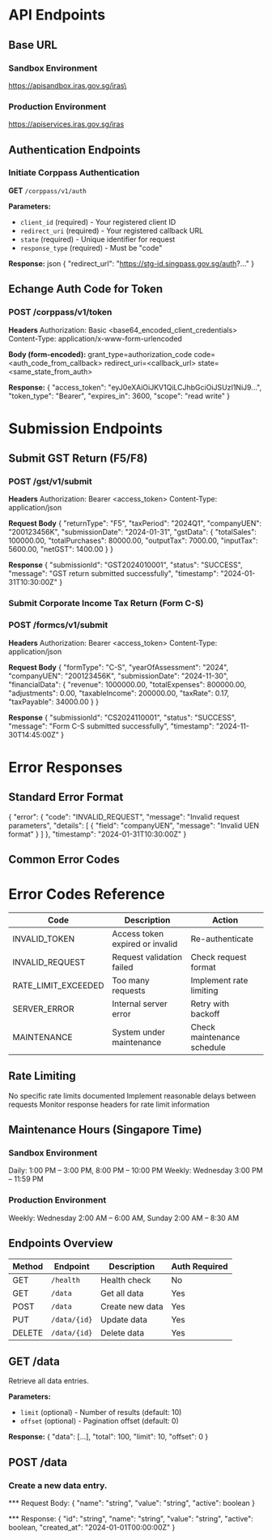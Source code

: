 # API Endpoints

## Base URL
### Sandbox Environment
https://apisandbox.iras.gov.sg/iras\



### Production Environment
https://apiservices.iras.gov.sg/iras

## Authentication Endpoints

### Initiate Corppass Authentication
**GET** `/corppass/v1/auth`

**Parameters:**
- `client_id` (required) - Your registered client ID
- `redirect_uri` (required) - Your registered callback URL
- `state` (required) - Unique identifier for request
- `response_type` (required) - Must be "code"

**Response:**
json
{
  "redirect_url": "https://stg-id.singpass.gov.sg/auth?..."
}


## Echange Auth Code for Token

### POST /corppass/v1/token

**Headers**
Authorization: Basic <base64_encoded_client_credentials>
Content-Type: application/x-www-form-urlencoded

**Body (form-encoded):**
grant_type=authorization_code
code=<auth_code_from_callback>
redirect_uri=<callback_url>
state=<same_state_from_auth>

**Response:**
{
  "access_token": "eyJ0eXAiOiJKV1QiLCJhbGciOiJSUzI1NiJ9...",
  "token_type": "Bearer",
  "expires_in": 3600,
  "scope": "read write"
}


# Submission Endpoints
## Submit GST Return (F5/F8)

### POST /gst/v1/submit

**Headers**
Authorization: Bearer <access_token>
Content-Type: application/json

**Request Body**
{
  "returnType": "F5",
  "taxPeriod": "2024Q1",
  "companyUEN": "200123456K",
  "submissionDate": "2024-01-31",
  "gstData": {
    "totalSales": 100000.00,
    "totalPurchases": 80000.00,
    "outputTax": 7000.00,
    "inputTax": 5600.00,
    "netGST": 1400.00
  }
}

**Response**
{
  "submissionId": "GST2024010001",
  "status": "SUCCESS",
  "message": "GST return submitted successfully",
  "timestamp": "2024-01-31T10:30:00Z"
}

### Submit Corporate Income Tax Return (Form C-S)
### POST /formcs/v1/submit

**Headers**
Authorization: Bearer <access_token>
Content-Type: application/json


**Request Body**
{
  "formType": "C-S",
  "yearOfAssessment": "2024",
  "companyUEN": "200123456K",
  "submissionDate": "2024-11-30",
  "financialData": {
    "revenue": 1000000.00,
    "totalExpenses": 800000.00,
    "adjustments": 0.00,
    "taxableIncome": 200000.00,
    "taxRate": 0.17,
    "taxPayable": 34000.00
  }
}


**Response**
{
  "submissionId": "CS2024110001",
  "status": "SUCCESS",
  "message": "Form C-S submitted successfully",
  "timestamp": "2024-11-30T14:45:00Z"
}


# Error Responses
## Standard Error Format
{
  "error": {
    "code": "INVALID_REQUEST",
    "message": "Invalid request parameters",
    "details": [
      {
        "field": "companyUEN",
        "message": "Invalid UEN format"
      }
    ]
  },
  "timestamp": "2024-01-31T10:30:00Z"
}


## Common Error Codes
# Error Codes Reference

| Code | Description | Action |
|------|-------------|--------|
| INVALID_TOKEN | Access token expired or invalid | Re-authenticate |
| INVALID_REQUEST | Request validation failed | Check request format |
| RATE_LIMIT_EXCEEDED | Too many requests | Implement rate limiting |
| SERVER_ERROR | Internal server error | Retry with backoff |
| MAINTENANCE | System under maintenance | Check maintenance schedule |


## Rate Limiting

No specific rate limits documented
Implement reasonable delays between requests
Monitor response headers for rate limit information

## Maintenance Hours (Singapore Time)
### Sandbox Environment

Daily: 1:00 PM – 3:00 PM, 8:00 PM – 10:00 PM
Weekly: Wednesday 3:00 PM – 11:59 PM

### Production Environment

Weekly: Wednesday 2:00 AM – 6:00 AM, Sunday 2:00 AM – 8:30 AM










## Endpoints Overview

| Method | Endpoint     | Description     | Auth Required |
| ------ | ------------ | --------------- | ------------- |
| GET    | `/health`    | Health check    | No            |
| GET    | `/data`      | Get all data    | Yes           |
| POST   | `/data`      | Create new data | Yes           |
| PUT    | `/data/{id}` | Update data     | Yes           |
| DELETE | `/data/{id}` | Delete data     | Yes           |

## GET /data

Retrieve all data entries.

**Parameters:**

- `limit` (optional) - Number of results (default: 10)
- `offset` (optional) - Pagination offset (default: 0)

**Response:**
{
"data": [...],
"total": 100,
"limit": 10,
"offset": 0
}

## POST /data

### Create a new data entry.

\*\*\* Request Body:
{
"name": "string",
"value": "string",
"active": boolean
}

\*\*\* Response:
{
"id": "string",
"name": "string",
"value": "string",
"active": boolean,
"created_at": "2024-01-01T00:00:00Z"
}
